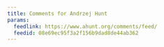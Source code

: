 ```yaml
---
title: Comments for Andrzej Hunt
params:
  feedlink: https://www.ahunt.org/comments/feed/
  feedid: 08e69ec95f3a2f156b9dad8de44ab362
---
```

